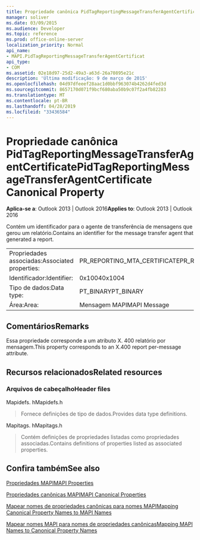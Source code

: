 ```yaml
---
title: Propriedade canônica PidTagReportingMessageTransferAgentCertificate
manager: soliver
ms.date: 03/09/2015
ms.audience: Developer
ms.topic: reference
ms.prod: office-online-server
localization_priority: Normal
api_name:
- MAPI.PidTagReportingMessageTransferAgentCertificat
api_type:
- COM
ms.assetid: 02e18d97-25d2-49a3-a63d-26a70895e21c
description: 'Última modificação: 9 de março de 2015'
ms.openlocfilehash: 04d97dfeeef28aac1d0bbf963074b4262d4fed3d
ms.sourcegitcommit: 8657170d071f9bcf680aba50b9c07f2a4fb82283
ms.translationtype: MT
ms.contentlocale: pt-BR
ms.lasthandoff: 04/28/2019
ms.locfileid: "33436584"
---
```

# <a name="pidtagreportingmessagetransferagentcertificate-canonical-property"></a><span data-ttu-id="46dfd-103">Propriedade canônica PidTagReportingMessageTransferAgentCertificate</span><span class="sxs-lookup"><span data-stu-id="46dfd-103">PidTagReportingMessageTransferAgentCertificate Canonical Property</span></span>

  
  
<span data-ttu-id="46dfd-104">**Aplica-se a**: Outlook 2013 | Outlook 2016</span><span class="sxs-lookup"><span data-stu-id="46dfd-104">**Applies to**: Outlook 2013 | Outlook 2016</span></span> 
  
<span data-ttu-id="46dfd-105">Contém um identificador para o agente de transferência de mensagens que gerou um relatório.</span><span class="sxs-lookup"><span data-stu-id="46dfd-105">Contains an identifier for the message transfer agent that generated a report.</span></span>
  
|||
|:-----|:-----|
|<span data-ttu-id="46dfd-106">Propriedades associadas:</span><span class="sxs-lookup"><span data-stu-id="46dfd-106">Associated properties:</span></span>  <br/> |<span data-ttu-id="46dfd-107">PR_REPORTING_MTA_CERTIFICATE</span><span class="sxs-lookup"><span data-stu-id="46dfd-107">PR_REPORTING_MTA_CERTIFICATE</span></span>  <br/> |
|<span data-ttu-id="46dfd-108">Identificador:</span><span class="sxs-lookup"><span data-stu-id="46dfd-108">Identifier:</span></span>  <br/> |<span data-ttu-id="46dfd-109">0x1004</span><span class="sxs-lookup"><span data-stu-id="46dfd-109">0x1004</span></span>  <br/> |
|<span data-ttu-id="46dfd-110">Tipo de dados:</span><span class="sxs-lookup"><span data-stu-id="46dfd-110">Data type:</span></span>  <br/> |<span data-ttu-id="46dfd-111">PT_BINARY</span><span class="sxs-lookup"><span data-stu-id="46dfd-111">PT_BINARY</span></span>  <br/> |
|<span data-ttu-id="46dfd-112">Área:</span><span class="sxs-lookup"><span data-stu-id="46dfd-112">Area:</span></span>  <br/> |<span data-ttu-id="46dfd-113">Mensagem MAPI</span><span class="sxs-lookup"><span data-stu-id="46dfd-113">MAPI Message</span></span>  <br/> |
   
## <a name="remarks"></a><span data-ttu-id="46dfd-114">Comentários</span><span class="sxs-lookup"><span data-stu-id="46dfd-114">Remarks</span></span>

<span data-ttu-id="46dfd-115">Essa propriedade corresponde a um atributo X. 400 relatório por mensagem.</span><span class="sxs-lookup"><span data-stu-id="46dfd-115">This property corresponds to an X.400 report per-message attribute.</span></span>
  
## <a name="related-resources"></a><span data-ttu-id="46dfd-116">Recursos relacionados</span><span class="sxs-lookup"><span data-stu-id="46dfd-116">Related resources</span></span>

### <a name="header-files"></a><span data-ttu-id="46dfd-117">Arquivos de cabeçalho</span><span class="sxs-lookup"><span data-stu-id="46dfd-117">Header files</span></span>

<span data-ttu-id="46dfd-118">Mapidefs. h</span><span class="sxs-lookup"><span data-stu-id="46dfd-118">Mapidefs.h</span></span>
  
> <span data-ttu-id="46dfd-119">Fornece definições de tipo de dados.</span><span class="sxs-lookup"><span data-stu-id="46dfd-119">Provides data type definitions.</span></span>
    
<span data-ttu-id="46dfd-120">Mapitags. h</span><span class="sxs-lookup"><span data-stu-id="46dfd-120">Mapitags.h</span></span>
  
> <span data-ttu-id="46dfd-121">Contém definições de propriedades listadas como propriedades associadas.</span><span class="sxs-lookup"><span data-stu-id="46dfd-121">Contains definitions of properties listed as associated properties.</span></span>
    
## <a name="see-also"></a><span data-ttu-id="46dfd-122">Confira também</span><span class="sxs-lookup"><span data-stu-id="46dfd-122">See also</span></span>



[<span data-ttu-id="46dfd-123">Propriedades MAPI</span><span class="sxs-lookup"><span data-stu-id="46dfd-123">MAPI Properties</span></span>](mapi-properties.md)
  
[<span data-ttu-id="46dfd-124">Propriedades canônicas MAPI</span><span class="sxs-lookup"><span data-stu-id="46dfd-124">MAPI Canonical Properties</span></span>](mapi-canonical-properties.md)
  
[<span data-ttu-id="46dfd-125">Mapear nomes de propriedades canônicas para nomes MAPI</span><span class="sxs-lookup"><span data-stu-id="46dfd-125">Mapping Canonical Property Names to MAPI Names</span></span>](mapping-canonical-property-names-to-mapi-names.md)
  
[<span data-ttu-id="46dfd-126">Mapear nomes MAPI para nomes de propriedades canônicas</span><span class="sxs-lookup"><span data-stu-id="46dfd-126">Mapping MAPI Names to Canonical Property Names</span></span>](mapping-mapi-names-to-canonical-property-names.md)

